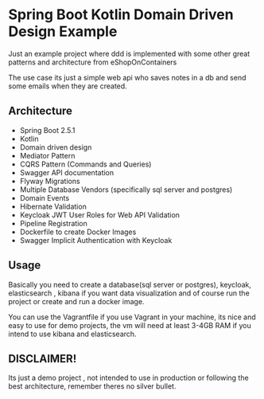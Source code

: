 # Spring Boot Kotlin Domain Driven Design Example

Just an example project where ddd is implemented with some other great patterns and architecture  from eShopOnContainers

The use case its just a simple web api who saves notes in a db and send some emails when they are created.


## Architecture
* Spring Boot 2.5.1
* Kotlin
* Domain driven design
* Mediator Pattern
* CQRS Pattern (Commands and Queries)
* Swagger API documentation
* Flyway Migrations
* Multiple Database Vendors (specifically sql server and postgres)
* Domain Events
* Hibernate Validation
* Keycloak JWT User Roles for Web API Validation
* Pipeline Registration
* Dockerfile to create Docker Images
* Swagger Implicit Authentication with Keycloak

## Usage
Basically you need to create a database(sql server or postgres), keycloak, elasticsearch , kibana if you want data visualization and of course run the project or create and run a docker image.

You can use the Vagrantfile if you use Vagrant in your machine, its nice and easy to use for demo projects, the vm will need at least 3-4GB RAM if you intend to use kibana and elasticsearch.

## DISCLAIMER!
Its just a demo project , not intended to use in production or following the best architecture, remember theres no silver bullet.